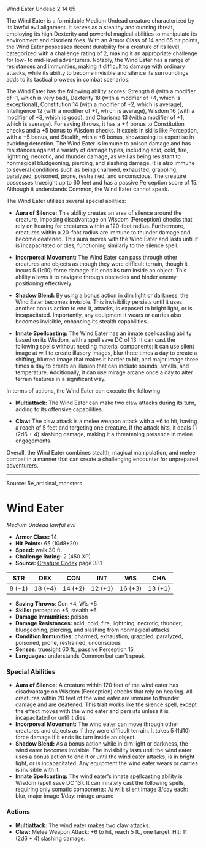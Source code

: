 <MonsterName/>Wind Eater</MonsterName>
<CreatureType/>Undead</CreatureType>
<CR/>2</CR>
<AC/>14</AC>
<HP/>65</HP>
<summary>The Wind Eater is a formidable Medium Undead creature characterized by its lawful evil alignment. It serves as a stealthy and cunning threat, employing its high Dexterity and powerful magical abilities to manipulate its environment and disorient foes. With an Armor Class of 14 and 65 hit points, the Wind Eater possesses decent durability for a creature of its level, categorized with a challenge rating of 2, making it an appropriate challenge for low- to mid-level adventurers. Notably, the Wind Eater has a range of resistances and immunities, making it difficult to damage with ordinary attacks, while its ability to become invisible and silence its surroundings adds to its tactical prowess in combat scenarios.</summary>

<detail>

The Wind Eater has the following ability scores: Strength 8 (with a modifier of -1, which is very bad), Dexterity 18 (with a modifier of +4, which is exceptional), Constitution 14 (with a modifier of +2, which is average), Intelligence 12 (with a modifier of +1, which is average), Wisdom 16 (with a modifier of +3, which is good), and Charisma 13 (with a modifier of +1, which is average). For saving throws, it has a +4 bonus to Constitution checks and a +5 bonus to Wisdom checks. It excels in skills like Perception, with a +5 bonus, and Stealth, with a +6 bonus, showcasing its expertise in avoiding detection. The Wind Eater is immune to poison damage and has resistances against a variety of damage types, including acid, cold, fire, lightning, necrotic, and thunder damage, as well as being resistant to nonmagical bludgeoning, piercing, and slashing damage. It is also immune to several conditions such as being charmed, exhausted, grappling, paralyzed, poisoned, prone, restrained, and unconscious. The creature possesses truesight up to 60 feet and has a passive Perception score of 15. Although it understands Common, the Wind Eater cannot speak.

The Wind Eater utilizes several special abilities:

- **Aura of Silence:** This ability creates an area of silence around the creature, imposing disadvantage on Wisdom (Perception) checks that rely on hearing for creatures within a 120-foot radius. Furthermore, creatures within a 20-foot radius are immune to thunder damage and become deafened. This aura moves with the Wind Eater and lasts until it is incapacitated or dies, functioning similarly to the silence spell.

- **Incorporeal Movement:** The Wind Eater can pass through other creatures and objects as though they were difficult terrain, though it incurs 5 (1d10) force damage if it ends its turn inside an object. This ability allows it to navigate through obstacles and hinder enemy positioning effectively.

- **Shadow Blend:** By using a bonus action in dim light or darkness, the Wind Eater becomes invisible. This invisibility persists until it uses another bonus action to end it, attacks, is exposed to bright light, or is incapacitated. Importantly, any equipment it wears or carries also becomes invisible, enhancing its stealth capabilities.

- **Innate Spellcasting:** The Wind Eater has an innate spellcasting ability based on its Wisdom, with a spell save DC of 13. It can cast the following spells without needing material components: it can use silent image at will to create illusory images, blur three times a day to create a shifting, blurred image that makes it harder to hit, and major image three times a day to create an illusion that can include sounds, smells, and temperature. Additionally, it can use mirage arcane once a day to alter terrain features in a significant way.

In terms of actions, the Wind Eater can execute the following:

- **Multiattack:** The Wind Eater can make two claw attacks during its turn, adding to its offensive capabilities.

- **Claw:** The claw attack is a melee weapon attack with a +6 to hit, having a reach of 5 feet and targeting one creature. If the attack hits, it deals 11 (2d6 + 4) slashing damage, making it a threatening presence in melee engagements. 

Overall, the Wind Eater combines stealth, magical manipulation, and melee combat in a manner that can create a challenging encounter for unprepared adventurers.</detail>



---

Source: 5e_artisinal_monsters

# Wind Eater

*Medium* *Undead* *lawful evil*

- **Armor Class:** 14
- **Hit Points:** 65 (10d8+20)
- **Speed:** walk 30 ft.
- **Challenge Rating:** 2 (450 XP)
- **Source:** [Creature Codex](https://koboldpress.com/kpstore/product/creature-codex-for-5th-edition-dnd) page 381

| STR | DEX | CON | INT | WIS | CHA |
| --- | --- | --- | --- | --- | --- |
| 8 (-1) | 18 (+4) | 14 (+2) | 12 (+1) | 16 (+3) | 13 (+1) |

- **Saving Throws**: Con +4, Wis +5
- **Skills:** perception +5, stealth +6
- **Damage Immunities:** poison
- **Damage Resistances:** acid, cold, fire, lightning, necrotic, thunder; bludgeoning, piercing, and slashing from nonmagical attacks
- **Condition Immunities:** charmed, exhaustion, grappled, paralyzed, poisoned, prone, restrained, unconscious
- **Senses:** truesight 60 ft., passive Perception 15
- **Languages:** understands Common but can't speak

### Special Abilities

- **Aura of Silence:** A creature within 120 feet of the wind eater has disadvantage on Wisdom (Perception) checks that rely on hearing. All creatures within 20 feet of the wind eater are immune to thunder damage and are deafened. This trait works like the silence spell, except the effect moves with the wind eater and persists unless it is incapacitated or until it dies.
- **Incorporeal Movement:** The wind eater can move through other creatures and objects as if they were difficult terrain. It takes 5 (1d10) force damage if it ends its turn inside an object.
- **Shadow Blend:** As a bonus action while in dim light or darkness, the wind eater becomes invisible. The invisibility lasts until the wind eater uses a bonus action to end it or until the wind eater attacks, is in bright light, or is incapacitated. Any equipment the wind eater wears or carries is invisible with it.
- **Innate Spellcasting:** The wind eater's innate spellcasting ability is Wisdom (spell save DC 13). It can innately cast the following spells, requiring only somatic components:
At will: silent image
3/day each: blur, major image
1/day: mirage arcane

### Actions

- **Multiattack:** The wind eater makes two claw attacks.
- **Claw:** Melee Weapon Attack: +6 to hit, reach 5 ft., one target. Hit: 11 (2d6 + 4) slashing damage.




